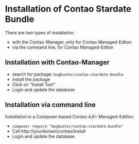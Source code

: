 # Installation of Contao Stardate Bundle

There are two types of installation.

* with the Contao-Manager, only for Contao Managed-Editon
* via the command line, for Contao Managed-Editon


## Installation with Contao-Manager

* search for package: `bugbuster/contao-stardate-bundle`
* install the package
* Click on "Install Tool"
* Login and update the database


## Installation via command line

Installation in a Composer-based Contao 4.6+ Managed-Edition:

* `composer require "bugbuster/contao-stardate-bundle"`
* Call http://yourdomain/contao/install
* Login and update the database

